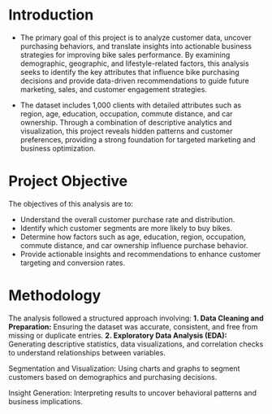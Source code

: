# Introduction

- The primary goal of this project is to analyze customer data, uncover purchasing behaviors, and translate insights into actionable business strategies for improving bike sales performance.
By examining demographic, geographic, and lifestyle-related factors, this analysis seeks to identify the key attributes that influence bike purchasing decisions and provide data-driven recommendations to guide future marketing, sales, and customer engagement strategies.

- The dataset includes 1,000 clients with detailed attributes such as region, age, education, occupation, commute distance, and car ownership. 
Through a combination of descriptive analytics and visualization, this project reveals hidden patterns and customer preferences, providing a strong foundation for targeted marketing and business optimization.

# Project Objective
The objectives of this analysis are to:
- Understand the overall customer purchase rate and distribution.
- Identify which customer segments are more likely to buy bikes.
- Determine how factors such as age, education, region, occupation, commute distance, and car ownership influence purchase behavior.
- Provide actionable insights and recommendations to enhance customer targeting and conversion rates.

# Methodology
The analysis followed a structured approach involving:
**1. Data Cleaning and Preparation:** Ensuring the dataset was accurate, consistent, and free from missing or duplicate entries.
**2. Exploratory Data Analysis (EDA):** Generating descriptive statistics, data visualizations, and correlation checks to understand relationships between variables.

Segmentation and Visualization: Using charts and graphs to segment customers based on demographics and purchasing decisions.

Insight Generation: Interpreting results to uncover behavioral patterns and business implications.

